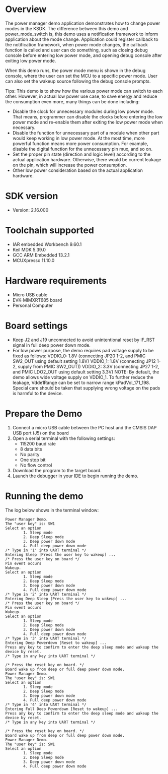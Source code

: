 Overview
========
The power manager demo application demonstrates how to change power modes in the KSDK. The difference between this demo
and power_mode_switch is, this demo uses a notification framework to inform application about the mode change.
Application could register callback to the notification framework, when power mode changes, the callback
function is called and user can do something, such as closing debug console before entering low power mode, and
opening debug console after exiting low power mode.

When this demo runs, the power mode menu is shown in the debug console, where the user can set the MCU to a specific power mode.
User can also set the wakeup source following the debug console prompts.

 Tips:
 This demo is to show how the various power mode can switch to each other. However, in actual low power use case, to save energy and reduce the consumption even more, many things can be done including:
 - Disable the clock for unnecessary modules during low power mode. That means, programmer can disable the clocks before entering the low power mode and re-enable them after exiting the low power mode when necessary.
 - Disable the function for unnecessary part of a module when other part would keep working in low power mode. At the most time, more powerful function means more power consumption. For example, disable the digital function for the unnecessary pin mux, and so on.
 - Set the proper pin state (direction and logic level) according to the actual application hardware. Otherwise, there would be current leakage on the pin, which will increase the power consumption.
 - Other low power consideration based on the actual application hardware.

SDK version
===========
- Version: 2.16.000

Toolchain supported
===================
- IAR embedded Workbench  9.60.1
- Keil MDK  5.39.0
- GCC ARM Embedded  13.2.1
- MCUXpresso  11.10.0

Hardware requirements
=====================
- Micro USB cable
- EVK-MIMXRT685 board
- Personal Computer

Board settings
==============
- Keep J2 and J19 unconnected to avoid unintentional reset by IF_RST signal in full deep power down mode.
- For low power purpose, the demo requires pad voltage supply to be fixed as follows:
  VDDIO_0: 1.8V (connecting JP20 1-2, and PMIC SW2_OUT using default setting 1.8V)
  VDDIO_1: 1.8V (connecting JP12 1-2, supply from PMIC SW2_OUT))
  VDDIO_2: 3.3V (connecting JP27 1-2, and PMIC LDO2_OUT using default setting 3.3V)
  NOTE: By default, the demo allows wide voltage supply on VDDIO_1. To further reduce the leakage,
        Vdde1Range can be set to narrow range kPadVol_171_198. Special care should be taken that
        supplying wrong voltage on the pads is harmful to the device.

Prepare the Demo
================
1.  Connect a micro USB cable between the PC host and the CMSIS DAP USB port (J5) on the board
2.  Open a serial terminal with the following settings:
    - 115200 baud rate
    - 8 data bits
    - No parity
    - One stop bit
    - No flow control
3.  Download the program to the target board.
4.  Launch the debugger in your IDE to begin running the demo.

Running the demo
================
The log below shows in the terminal window:
~~~~~~~~~~~~~~~~~~~~~~~~~~~~~~~~~~~
Power Manager Demo.
The "user key" is: SW1
Select an option
        1. Sleep mode
        2. Deep Sleep mode
        3. Deep power down mode
        4. Full deep power down mode
/* Type in '1' into UART terminal */
Entering Sleep [Press the user key to wakeup] ...
/* Press the user key on board */
Pin event occurs
Wakeup.
Select an option
        1. Sleep mode
        2. Deep Sleep mode
        3. Deep power down mode
        4. Full deep power down mode
/* Type in '2' into UART terminal */
Entering Deep Sleep [Press the user key to wakeup] ...
/* Press the user key on board */
Pin event occurs
Wakeup.
Select an option
        1. Sleep mode
        2. Deep Sleep mode
        3. Deep power down mode
        4. Full deep power down mode
/* Type in '3' into UART terminal */
Entering Deep Powerdown [Reset to wakeup] ...
Press any key to confirm to enter the deep sleep mode and wakeup the device by reset.
/* Type in any key into UART terminal */

/* Press the reset key on board. */
Board wake up from deep or full deep power down mode.
Power Manager Demo.
The "user key" is: SW1
Select an option
        1. Sleep mode
        2. Deep Sleep mode
        3. Deep power down mode
        4. Full deep power down mode
/* Type in '4' into UART terminal */
Entering Full Deep Powerdown [Reset to wakeup] ...
Press any key to confirm to enter the deep sleep mode and wakeup the device by reset.
/* Type in any key into UART terminal */

/* Press the reset key on board. */
Board wake up from deep or full deep power down mode.
Power Manager Demo.
The "user key" is: SW1
Select an option
        1. Sleep mode
        2. Deep Sleep mode
        3. Deep power down mode
        4. Full deep power down mode
~~~~~~~~~~~~~~~~~~~~~~~~~~~~~~~~~~~
